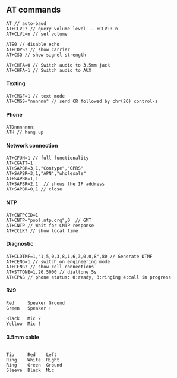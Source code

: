 ## AT commands

```
AT // auto-baud
AT+CLVL? // query volume level -- +CLVL: n
AT+CLVL=n // set volume
```
```
ATE0 // disable echo
AT+COPS? // show carrier
AT+CSQ // show signel strength

AT+CHFA=0 // Switch audio to 3.5mm jack
AT+CHFA=1 // Switch audio to AUX
```
#### Texting
```
AT+CMGF=1 // text mode
AT+CMGS="nnnnnn" // send CR followed by chr(26) control-z
```

#### Phone
```
ATDnnnnnnn;
ATH // hang up
```
#### Network connection
```
AT+CFUN=1 // full functionality
AT+CGATT=1
AT+SAPBR=3,1,"Contype","GPRS"
AT+SAPBR=3,1,"APN","wholesale" 
AT+SAPBR=1,1 
AT+SAPBR=2,1  // shows the IP address
AT+SAPBR=0,1 // close
```
#### NTP
```
AT+CNTPCID=1
AT+CNTP="pool.ntp.org",0  // GMT
AT+CNTP // Wait for CNTP response
AT+CCLK? // show local time
```

#### Diagnostic
```
AT+CLDTMF=1,"1,5,0,3,8,1,6,3,0,0,8",80 // Generate DTMF
AT+CENG=1 // switch on engineering mode
AT+CENG? // show cell connections
AT+STTONE=1,20,5000 // dialtone 5s
AT+CPAS // phone status: 0:ready, 3:ringing 4:call in progress
```

#### RJ9
```
Red     Speaker Ground
Green   Speaker +

Black   Mic ?
Yellow  Mic ?
```

#### 3.5mm cable
```

Tip     Red    Left
Ring    White  Right
Ring    Green  Ground
Sleeve  Black  Mic
```

